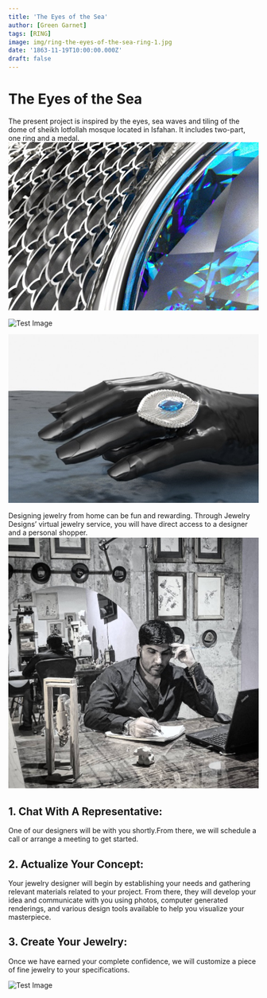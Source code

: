 ```yaml
---
title: 'The Eyes of the Sea'
author: [Green Garnet]
tags: [RING]
image: img/ring-the-eyes-of-the-sea-ring-1.jpg
date: '1863-11-19T10:00:00.000Z'
draft: false
---
```

# The Eyes of the Sea
The present project is inspired by the eyes, sea waves and tiling of the dome of sheikh lotfollah mosque located in Isfahan.
It includes two-part, one ring and a medal.
![Test Image](img/the-eyes-of-the-sea-necklace-1.jpg)

![Test Image](img/ring-the-eyes-of-the-sea.jpg.jpg)

![Test Image](img/ring-the-eyes-of-the-sea-hand.jpg)

Designing jewelry from home can be fun and rewarding. Through Jewelry Designs’ virtual jewelry service, you will have direct access to a designer and a personal shopper.
![Test Image](img/aitta.jpg)
## 1. Chat With A Representative:
One of our designers will be with you shortly.From there, we will schedule a call or arrange a meeting to get started.

## 2. Actualize Your Concept:
Your jewelry designer will begin by establishing your needs and gathering relevant materials related to your project. From there, they will develop your idea and communicate with you using photos, computer generated renderings, and various design tools available to help you visualize your masterpiece.

## 3. Create Your Jewelry:
Once we have earned your complete confidence, we will customize a piece of fine jewelry to your specifications.

![Test Image](img/ring-the-eyes-of-the-sea-catalog.jpg)

